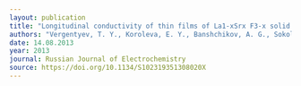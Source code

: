 ```yaml
---
layout: publication
title: "Longitudinal conductivity of thin films of La1-xSrx F3-x solid solutions on glass ceramics"
authors: "Vergentyev, T. Y., Koroleva, E. Y., Banshchikov, A. G., Sokolov, N. S., & Chibisov, A. G."
date: 14.08.2013
year: 2013
journal: Russian Journal of Electrochemistry
source: https://doi.org/10.1134/S102319351308020X
---
```

